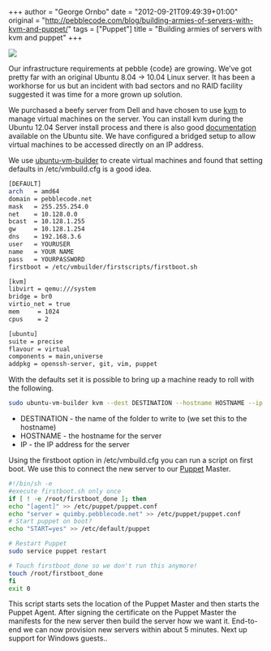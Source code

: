 +++
author = "George Ornbo"
date = "2012-09-21T09:49:39+01:00"
original = "http://pebblecode.com/blog/building-armies-of-servers-with-kvm-and-puppet/"
tags = ["Puppet"]
title = "Building armies of servers with kvm and puppet"
+++

![](https://media.tumblr.com/tumblr_man7d7tNog1qz7kgs.jpg)

Our infrastructure requirements at pebble {code} are growing. We’ve got pretty
far with an original Ubuntu 8.04 -> 10.04 Linux server. It has been a workhorse
for us but an incident with bad sectors and no RAID facility suggested it was
time for a more grown up solution.

We purchased a beefy server from Dell and have chosen to use
[kvm](http://www.linux-kvm.org/page/Main_Page) to manage virtual machines on the
server. You can install kvm during the Ubuntu 12.04 Server install process and
there is also good [documentation](https://help.ubuntu.com/community/KVM)
available on the Ubuntu site. We have configured a bridged setup to allow
virtual machines to be accessed directly on an IP address.

We use
[ubuntu-vm-builder](http://manpages.ubuntu.com/manpages/hardy/man1/ubuntu-vm-builder.1.html)
to create virtual machines and found that setting defaults in /etc/vmbuild.cfg
is a good idea.

```sh
[DEFAULT]
arch   = amd64
domain = pebblecode.net
mask   = 255.255.254.0
net    = 10.128.0.0
bcast  = 10.128.1.255
gw     = 10.128.1.254
dns    = 192.168.3.6
user   = YOURUSER
name   = YOUR NAME
pass   = YOURPASSWORD
firstboot = /etc/vmbuilder/firstscripts/firstboot.sh

[kvm]
libvirt = qemu:///system
bridge = br0
virtio_net = true
mem     = 1024
cpus    = 2

[ubuntu]
suite = precise
flavour = virtual
components = main,universe
addpkg = openssh-server, git, vim, puppet
```

With the defaults set it is possible to bring up a machine ready to roll with
the following.

```sh
sudo ubuntu-vm-builder kvm --dest DESTINATION --hostname HOSTNAME --ip IP
```

- DESTINATION - the name of the folder to write to (we set this to the hostname)
- HOSTNAME - the hostname for the server
- IP - the IP address for the server

Using the firstboot option in /etc/vmbuild.cfg you can run a script on first
boot. We use this to connect the new server to our
[Puppet](http://www.puppetlabs.com/) Master.

```sh
#!/bin/sh -e
#execute firstboot.sh only once
if [ ! -e /root/firstboot_done ]; then
echo "[agent]" >> /etc/puppet/puppet.conf
echo "server = quimby.pebblecode.net" >> /etc/puppet/puppet.conf
# Start puppet on boot?
echo "START=yes" >> /etc/default/puppet

# Restart Puppet
sudo service puppet restart

# Touch firstboot_done so we don't run this anymore!
touch /root/firstboot_done
fi
exit 0
```

This script starts sets the location of the Puppet Master and then starts the
Puppet Agent. After signing the certificate on the Puppet Master the manifests
for the new server then build the server how we want it. End-to-end we can now
provision new servers within about 5 minutes. Next up support for Windows
guests..
